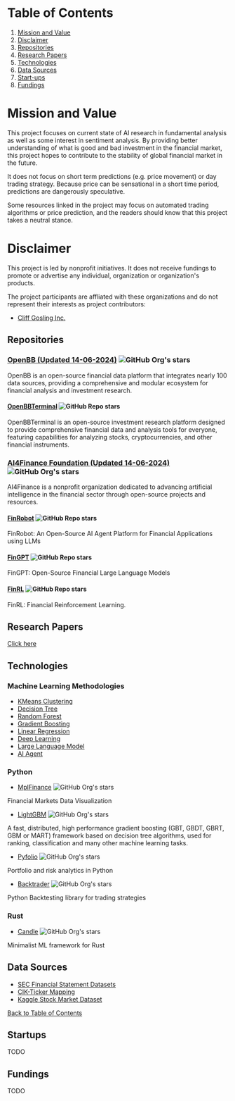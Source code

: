 # Table of Contents

1. [Mission and Value](#mission-and-value)
1. [Disclaimer](#disclaimer)
1. [Repositories](#repositories)
1. [Research Papers](#research-papers)
1. [Technologies](#technologies)
1. [Data Sources](#data-sources)
1. [Start-ups](#start-ups)
1. [Fundings](#fundings)

# Mission and Value

This project focuses on current state of AI research in fundamental analysis as well as some interest in sentiment analysis. By providing better understanding of what is good and bad investment in the financial market, this project hopes to contribute to the stability of global financial market in the future.

It does not focus on short term predictions (e.g. price movement) or day trading strategy. Because price can be sensational in a short time period, predictions are dangerously speculative.

Some resources linked in the project may focus on automated trading algorithms or price prediction, and the readers should know that this project takes a neutral stance.

# Disclaimer

This project is led by nonprofit initiatives. It does not receive fundings to promote or advertise any individual, organization or organization's products.

The project participants are affliated with these organizations and do not represent their interests as project contributors:
- [Cliff Gosling Inc.](https://www.linkedin.com/company/cliffgosling-inc)

## Repositories

### [OpenBB (Updated 14-06-2024)](https://github.com/OpenBB-finance) ![GitHub Org's stars](https://img.shields.io/github/stars/OpenBB-finance)

OpenBB is an open-source financial data platform that integrates nearly 100 data sources, providing a comprehensive and modular ecosystem for financial analysis and investment research.

#### [OpenBBTerminal](https://github.com/OpenBB-finance/OpenBBTerminal) ![GitHub Repo stars](https://img.shields.io/github/stars/OpenBB-finance/OpenBBTerminal)

OpenBBTerminal is an open-source investment research platform designed to provide comprehensive financial data and analysis tools for everyone, featuring capabilities for analyzing stocks, cryptocurrencies, and other financial instruments.

### [AI4Finance Foundation (Updated 14-06-2024)](https://github.com/AI4Finance-Foundation) ![GitHub Org's stars](https://img.shields.io/github/stars/AI4Finance-Foundation)

AI4Finance is a nonprofit organization dedicated to advancing artificial intelligence in the financial sector through open-source projects and resources. 

#### [FinRobot](https://github.com/AI4Finance-Foundation/FinRobot) ![GitHub Repo stars](https://img.shields.io/github/stars/AI4Finance-Foundation/FinRobot)

FinRobot: An Open-Source AI Agent Platform for Financial Applications using LLMs

#### [FinGPT](https://github.com/AI4Finance-Foundation/FinGPT) ![GitHub Repo stars](https://img.shields.io/github/stars/AI4Finance-Foundation/FinGPT)

FinGPT: Open-Source Financial Large Language Models

#### [FinRL](https://github.com/AI4Finance-Foundation/FinRL) ![GitHub Repo stars](https://img.shields.io/github/stars/AI4Finance-Foundation/FinRL)

FinRL: Financial Reinforcement Learning.

## Research Papers

[Click here](/papers)

## Technologies

### Machine Learning Methodologies

- [KMeans Clustering](https://en.wikipedia.org/wiki/K-means_clustering)
- [Decision Tree](https://en.wikipedia.org/wiki/Decision_tree)
- [Random Forest](https://en.wikipedia.org/wiki/Random_forest)
- [Gradient Boosting](https://en.wikipedia.org/wiki/Gradient_boosting)
- [Linear Regression](https://en.wikipedia.org/wiki/Linear_regression)
- [Deep Learning](https://en.wikipedia.org/wiki/Deep_learning)
- [Large Language Model](https://en.wikipedia.org/wiki/Large_language_model)
- [AI Agent](https://en.wikipedia.org/wiki/Intelligent_agent)

### Python

- [MplFinance](https://github.com/matplotlib/mplfinance) ![GitHub Org's stars](https://img.shields.io/github/stars/matplotlib/mplfinance)

Financial Markets Data Visualization

- [LightGBM](https://github.com/microsoft/LightGBM) ![GitHub Org's stars](https://img.shields.io/github/stars/microsoft/LightGBM)

A fast, distributed, high performance gradient boosting (GBT, GBDT, GBRT, GBM or MART) framework based on decision tree algorithms, used for ranking, classification and many other machine learning tasks.

- [Pyfolio](https://github.com/quantopian/pyfolio) ![GitHub Org's stars](https://img.shields.io/github/stars/quantopian/pyfolio)

Portfolio and risk analytics in Python

- [Backtrader](https://github.com/mementum/backtrader) ![GitHub Org's stars](https://img.shields.io/github/stars/mementum/backtrader)

Python Backtesting library for trading strategies

### Rust

- [Candle](https://github.com/huggingface/candle) ![GitHub Org's stars](https://img.shields.io/github/stars/huggingface/candle)

Minimalist ML framework for Rust

## Data Sources

- [SEC Financial Statement Datasets](https://www.sec.gov/dera/data/financial-statement-data-sets)
- [CIK-Ticker Mapping](https://github.com/jadchaar/sec-cik-mapper)
- [Kaggle Stock Market Dataset](https://www.kaggle.com/datasets/jacksoncrow/stock-market-dataset)


[Back to Table of Contents](#table-of-contents)

## Startups

TODO

## Fundings

TODO

